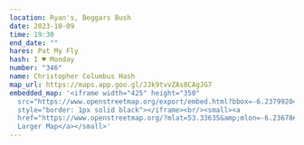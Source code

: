```yaml
---
location: Ryan's, Beggars Bush
date: 2023-10-09
time: 19:30
end_date: ""
hares: Pat My Fly
hash: I ♥ Monday
number: "346"
name: Christopher Columbus Hash
map_url: https://maps.app.goo.gl/JJk9tvvZAs8CAgJG7
embedded_map: '<iframe width="425" height="350"
  src="https://www.openstreetmap.org/export/embed.html?bbox=-6.237992048263551%2C53.335706931074924%2C-6.235559284687043%2C53.337002617951384&amp;layer=mapnik&amp;marker=53.33635475009069%2C-6.236776050000003"
  style="border: 1px solid black"></iframe><br/><small><a
  href="https://www.openstreetmap.org/?mlat=53.33635&amp;mlon=-6.23678#map=19/53.33635/-6.23678">View
  Larger Map</a></small>'
---
```

